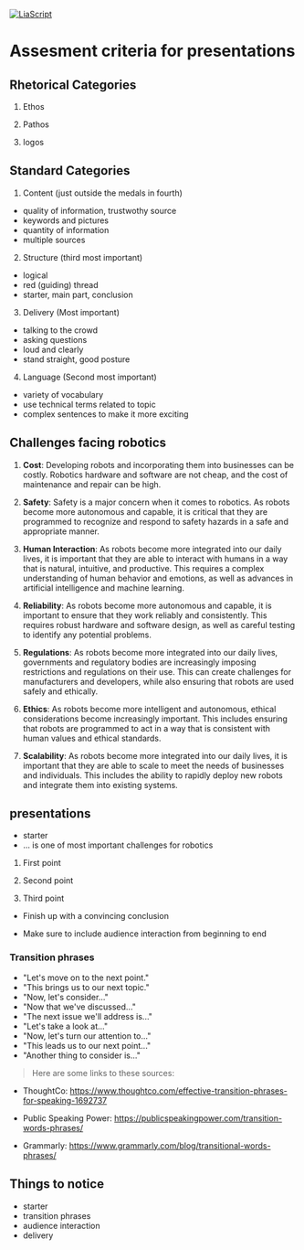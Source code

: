 <!--
author:   Mark Jacob
email:    Mark.Jacob@iuz.tu-freiberg.de
version:  0.0.1
language: en
narrator: US English Female

comment:  This simple description of your course.
          Multiline is also okay.

icon:    ./images/TUBAF_Logo_orig_RGB.jpg

link:     https://cdn.jsdelivr.net/chartist.js/latest/chartist.min.css

script:   https://cdn.jsdelivr.net/chartist.js/latest/chartist.min.js

-->

[![LiaScript](https://raw.githubusercontent.com/LiaScript/LiaScript/master/badges/course.svg)](https://liascript.github.io/course/?https://github.com/TUBAF-IUZ-LiaScript/ProfComm/blob/main/Assessment_Criteria_ROB.md)

# Assesment criteria for presentations

## Rhetorical Categories

1. Ethos

2. Pathos

3. logos

## Standard Categories

1. Content (just outside the medals in fourth)
 - quality of information, trustwothy source
 - keywords and pictures
 - quantity of information
 - multiple sources

2. Structure (third most important)
 - logical
 - red (guiding) thread
 - starter, main part, conclusion

3. Delivery (Most important)
 - talking to the crowd
 - asking questions
 - loud and clearly
 - stand straight, good posture

4. Language (Second most important)
 - variety of vocabulary
 - use technical terms related to topic
 - complex sentences to make it more exciting

## Challenges facing robotics

1. **Cost**: Developing robots and incorporating them into businesses can be costly. Robotics hardware and software are not cheap, and the cost of maintenance and repair can be high.

2. **Safety**: Safety is a major concern when it comes to robotics. As robots become more autonomous and capable, it is critical that they are programmed to recognize and respond to safety hazards in a safe and appropriate manner.

3. **Human Interaction**: As robots become more integrated into our daily lives, it is important that they are able to interact with humans in a way that is natural, intuitive, and productive. This requires a complex understanding of human behavior and emotions, as well as advances in artificial intelligence and machine learning.

4. **Reliability**: As robots become more autonomous and capable, it is important to ensure that they work reliably and consistently. This requires robust hardware and software design, as well as careful testing to identify any potential problems.

5. **Regulations**: As robots become more integrated into our daily lives, governments and regulatory bodies are increasingly imposing restrictions and regulations on their use. This can create challenges for manufacturers and developers, while also ensuring that robots are used safely and ethically.

6. **Ethics**: As robots become more intelligent and autonomous, ethical considerations become increasingly important. This includes ensuring that robots are programmed to act in a way that is consistent with human values and ethical standards.

7. **Scalability**: As robots become more integrated into our daily lives, it is important that they are able to scale to meet the needs of businesses and individuals. This includes the ability to rapidly deploy new robots and integrate them into existing systems.

## presentations

- starter
- ... is one of most important challenges for robotics

1. First point

2. Second point

3. Third point

- Finish up with a convincing conclusion

- Make sure to include audience interaction from beginning to end

### Transition phrases

- "Let's move on to the next point." 
- "This brings us to our next topic." 
- "Now, let's consider..." 
- "Now that we've discussed..."
- "The next issue we'll address is..." 
- "Let's take a look at..." 
- "Now, let's turn our attention to..." 
- "This leads us to our next point..." 
- "Another thing to consider is..."

> Here are some links to these sources:

- ThoughtCo: https://www.thoughtco.com/effective-transition-phrases-for-speaking-1692737

- Public Speaking Power: https://publicspeakingpower.com/transition-words-phrases/

- Grammarly: https://www.grammarly.com/blog/transitional-words-phrases/

## Things to notice

- starter
- transition phrases
- audience interaction
- delivery
